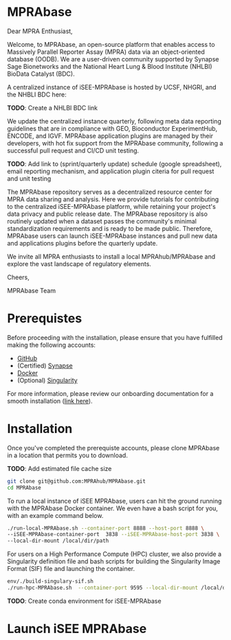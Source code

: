 # MPRAbase

Dear MPRA Enthusiast,

Welcome, to MPRAbase, an open-source platform that enables access to Massively Parallel Reporter Assay (MPRA) data via an object-oriented database (OODB). We are a user-driven community supported by Synapse Sage Bionetworks and the National Heart Lung & Blood Institute (NHLBI) BioData Catalyst (BDC).

A centralized instance of iSEE-MPRAbase is hosted by UCSF, NHGRI, and the NHBLI BDC here: 

**TODO**: Create a NHLBI BDC link

We update the centralized instance quarterly, following meta data reporting guidelines that are in compliance with GEO, Bioconductor ExperimentHub, ENCODE, and IGVF. MPRAbase application plugins are managed by their developers, with hot fix support from the MPRAbase community, following a successful pull request and CI/CD unit testing. 

**TODO**: Add link to (sprint/quarterly update) schedule (google spreadsheet), email reporting mechanism, and application plugin citeria for pull request and unit testing

The MPRAbase repository serves as a decentralized resource center for MPRA data sharing and analysis. Here we provide tutorials for contributing to the centralized iSEE-MPRAbase platform, while retaining your project's data privacy and public release date. The MPRAbase repository is also routinely updated when a dataset passes the community's minimal standardization requirements and is ready to be made public. Therefore, MPRAbase users can launch iSEE-MPRAbase instances and pull new data and applications plugins before the quarterly update.

We invite all MPRA enthusiasts to install a local MPRAhub/MPRAbase and explore the vast landscape of regulatory elements.

Cheers,

MPRAbase Team

# Prerequistes 

Before proceeding with the installation, please ensure that you have fulfilled making the following accounts:

- [GitHub](https://github.com/signup?ref_cta=Sign+up&ref_loc=header+logged+out&ref_page=%2F&source=header-home)
- (Certified) [Synapse](https://www.synapse.org/)
- [Docker](https://www.docker.com/)
- (Optional) [Singularity](https://cloud.sylabs.io/?_gl=1*zlt1gk*_ga*MTU1Mzg2OTQxNy4xNjg0MTkxMzM5*_ga_X710KLJKK6*MTY4NDE5MTMzOS4xLjEuMTY4NDE5MTM0Ni4wLjAuMA..&_ga=2.118074254.606116961.1684191339-1553869417.1684191339)

For more information, please review our onboarding documentation for a smooth installation ([link here](https://docs.google.com/document/d/1d23PDeozSP36U-4aWNFhE1knIbZ2HUiWTan9AsKQ-KY/edit?usp=sharing)).

# Installation

Once you've completed the prerequiste accounts, please clone MPRAbase in a location that permits you to download. 

**TODO**: Add estimated file cache size

```bash
git clone git@github.com:MPRAhub/MPRAbase.git
cd MPRAbase
```

To run a local instance of iSEE MPRAbase, users can hit the ground running with the MPRAbase Docker container. We even have a bash script for you, with an example command below.

```bash
./run-local-MPRAbase.sh --container-port 8888 --host-port 8888 \
--iSEE-MPRAbase-container-port  3838 --iSEE-MPRAbase-host-port 3838 \
--local-dir-mount /local/dir/path
```

For users on a High Performance Compute (HPC) cluster, we also provide a Singularity definition file and bash scripts for building the Singularity Image Format (SIF) file and launching the container.

```bash
env/./build-singulary-sif.sh
./run-hpc-MPRAbase.sh  --container-port 9595 --local-dir-mount /local/dir/path
```

**TODO**: Create conda environment for iSEE-MPRAbase

# Launch iSEE MPRAbase

